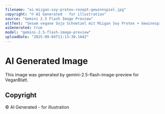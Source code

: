 ```yaml
---
filename: "ai-miigan-soy-protex-rezept-gewinnspiel.jpg"
copyright: "© AI Generated - for illustration"
source: "Gemini 2.5 Flash Image Preview"
altText: "Sesam vegane Soja Schnetzel mit Miigan Soy Protex + Gewinnspiel"
aiGenerated: true
model: "gemini-2.5-flash-image-preview"
uploadDate: "2025-09-04T11:13:30.164Z"
---
```


# AI Generated Image

This image was generated by gemini-2.5-flash-image-preview for VeganBlatt.

## Copyright
© AI Generated - for illustration
